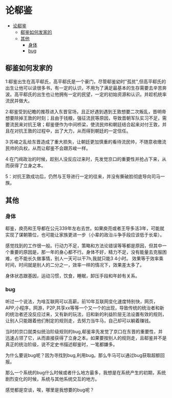 # 论郗鉴

- [论郗鉴](#论郗鉴)
  - [郗鉴如何发家的](#郗鉴如何发家的)
  - [其他](#其他)
    - [身体](#身体)
    - [bug](#bug)

## 郗鉴如何发家的

1:郗鉴出生在高平郗氏，高平郗氏是一个豪门，尽管郗鉴幼时"孤贫",但高平郗氏的出生让他可以读很多书，有一定的认识，不用为了满足最基本的生存需要去辛苦奔波。高平郗氏的出生也让他拥有一定的民望，一定的初始资源和认识。并趁机统率流民并做大。

2:郗鉴受到纪瞻的推荐进入东晋官场，且正好遇到遇到王敦想要二次叛乱，晋明帝想要除掉王敦的时刻；且由于钱粮，强征流民等原因，导致晋朝军队实习不足，需要流民来对抗王墩；郗鉴便作为中间桥梁，使流民帅和朝廷结合起来对付王敦，并且在对抗王敦的过程中，出了大力，从而得到朝廷的一定信任。

3:苏峻之乱给东晋造成了重大损失，让朝廷更加慎重的看待流民帅，不随意收缴流民帅的兵权，从而让郗鉴不会跟苏峻一样。

4:在门阀政治的时候，趁别人没反应过来时，先发觉京口的重要性并抢占下来，从而获得了立身之本。

5：对抗王敦成功后，仍然与王导进行一定的往来，并没有撕破脸彻底导向司马一族。

## 其他

### 身体

郗鉴，庾亮和王导都在公元339年左右去世。如果庾亮或者王导多活3年，可能就实现了谋朝篡位，也可能让家族更进一步（小辈的政治斗争手段应该低于长辈）。

感觉找到的工作很一般。行动力不足，策略和方法论错误等等都是原因，但其中一个重要的原因是，那一年的身心都不行。身体不好，精力不足，没有能量去克服困难，也不能长久做事情，别人一天可以干7h,我就只能3 4小时。
效果等于效率乘时间，时间就是别人的二分之一，效率一样的情况下，效果差太多了。

身体状态跟基因，运动习惯，饮食，睡眠，卸压手段和年龄有关系。

### bug

听过一个说法，为啥互联网可以高薪。前10年互联网变化速度特别快，网页，APP,小程序，网游，P2P,共享xx等等一个又一个的出现，导致传统的统治者和新的统治者还没反应过来，又有新的玩法，旧和新的利益阶层无法设置有效的规则，让别人只能跟着他们制定的规则走，去努力当牛马，自己却可以躺着赚钱。

当时的京口就类似统治阶级规则的bug,郗鉴率先发觉了京口在东晋的重要性，并迅速占领了它，从而直接获得了立身之本。如果要按别人的规则走，且郗鉴并不是真正的统治阶级，说不定史书描述郗鉴时，一笔都嫌多。

为什么要说bug呢？因为寻找到bug,利用bug。那么牛马可以通过bug获取超额回报。

那么一个系统的bug什么时候或者什么地方最多，我想是在系统产生的初期，系统剧烈变化的时候，系统与其他系统交互的地方。

感觉都是空谈，唉，哪里是我想要的bug呢？
